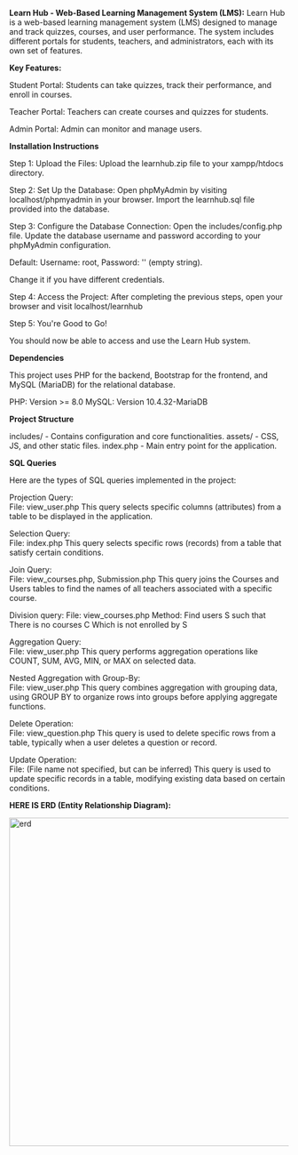 **Learn Hub - Web-Based Learning Management System (LMS):** 
Learn Hub is a web-based learning management system (LMS) designed to manage and track quizzes, courses, and user performance. The system includes different portals for students, teachers, and administrators, each with its own set of features.

**Key Features:**

Student Portal: Students can take quizzes, track their performance, and enroll in courses.

Teacher Portal: Teachers can create courses and quizzes for students.

Admin Portal: Admin can monitor and manage users.


**Installation Instructions**

Step 1: Upload the Files: Upload the learnhub.zip file to your xampp/htdocs directory.

Step 2: Set Up the Database: Open phpMyAdmin by visiting localhost/phpmyadmin in your browser. Import the learnhub.sql file provided into the database.

Step 3: Configure the Database Connection: Open the includes/config.php file. Update the database username and password according to your phpMyAdmin configuration. 

Default: Username: root, Password: '' (empty string). 

Change it if you have different credentials.

Step 4: Access the Project: After completing the previous steps, open your browser and visit localhost/learnhub

Step 5: You're Good to Go!

You should now be able to access and use the Learn Hub system.

**Dependencies**

This project uses PHP for the backend, Bootstrap for the frontend, and MySQL (MariaDB) for the relational database.

PHP: Version >= 8.0
MySQL: Version 10.4.32-MariaDB 

**Project Structure**

  includes/ - Contains configuration and core functionalities.
  assets/ - CSS, JS, and other static files.
  index.php - Main entry point for the application.

**SQL Queries**

  Here are the types of SQL queries implemented in the project:

  Projection Query:  
    File: view_user.php
    This query selects specific columns (attributes) from a table to be displayed in the application.
  
  Selection Query:  
    File: index.php
    This query selects specific rows (records) from a table that satisfy certain conditions.
  
  Join Query:  
    File: view_courses.php, Submission.php
    This query joins the Courses and Users tables to find the names of all teachers associated with a specific course.
  
  Division query: 
    File: view_courses.php
    Method: Find users S such that There is no courses C Which is not enrolled by S

  Aggregation Query:  
    File: view_user.php
    This query performs aggregation operations like COUNT, SUM, AVG, MIN, or MAX on selected data.
    
  Nested Aggregation with Group-By:  
    File: view_user.php
    This query combines aggregation with grouping data, using GROUP BY to organize rows into groups before applying aggregate functions.
 
  Delete Operation:  
    File: view_question.php
    This query is used to delete specific rows from a table, typically when a user deletes a question or record.
  
  Update Operation:  
    File: (File name not specified, but can be inferred)
    This query is used to update specific records in a table, modifying existing data based on certain conditions.

**HERE IS ERD (Entity Relationship Diagram):**

<img width="591" alt="erd" src="https://github.com/user-attachments/assets/197f12fd-57a7-4230-abc0-2d8862e6f092" />


